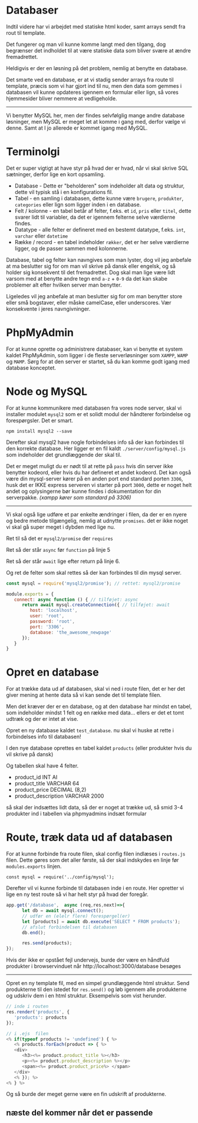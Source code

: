 # Databaser

Indtil videre har vi arbejdet med statiske html koder, samt arrays sendt fra rout til template.

Det fungerer og man vil kunne komme langt med den tilgang, dog begrænser det indholdet til at være statiske data som bliver svære at ændre fremadrettet.

Heldigvis er der en løsning på det problem, nemlig at benytte en database.


Det smarte ved en database, er at vi stadig sender arrays fra route til template, præcis som vi har gjort ind til nu, men den data som gemmes i databasen vil kunne opdateres igennem en formular eller lign, så vores hjemmesider bliver nemmere at vedligeholde.

---

Vi benytter MySQL her, men der findes selvfølglig mange andre database løsninger, men MySQL er meget let at komme i gang med, derfor vælge vi denne. Samt at I jo allerede er kommet igang med MySQL.


# Terminolgi

Det er super vigtigt at have styr på hvad der er hvad, når vi skal skrive SQL sætninger, derfor lige en kort opsamling.


* Database - Dette er "beholderen" som indeholder alt data og struktur, dette vil typisk stå i en konfigurations fil.
* Tabel - en samling i databasen, dette kunne være `brugere`, `produkter`, `categories` eller lign som ligger inden i en database.
* Felt / kolonne - en tabel betår af felter, f.eks. et `id`, `pris` eller `titel`, dette svarer lidt til variabler, da det er igennem felterne selve værdierne findes.
* Datatype - alle felter er defineret med en bestemt datatype, f.eks. `int`, `varchar` eller `datetime`
* Række / record - en tabel indeholder `rækker`, det er her selve værdierne ligger, og de passer sammen med kolonnerne.

Database, tabel og felter kan navngives som man lyster, dog vil jeg anbefale at ma beslutter sig for om man vil skrive på dansk eller engelsk, og så holder sig konsekvent til det fremadrettet. Dog skal man lige være lidt varsom med at benytte andre tegn end `a-z` + `0-9` da det kan skabe problemer alt efter hvilken server man benytter.

Ligeledes vil jeg anbefale at man beslutter sig for om man benytter store eller små bogstaver, eller måske camelCase, eller underscores. Vær konsekvente i jeres navngivninger.

# PhpMyAdmin

For at kunne oprette og administrere databaser, kan vi benytte et system kaldet PhpMyAdmin, som ligger i de fleste serverløsninger som `XAMPP`, `WAMP` og `MAMP`. Sørg for at den server er startet, så du kan komme godt igang med database konceptet.

# Node og MySQL

For at kunne kommunikere med databasen fra vores node server, skal vi installer modulet `mysql2` som er et solidt modul der håndterer forbindelse og forespørgsler. Det er smart.

`npm install mysql2 --save` 

Derefter skal mysql2 have nogle forbindelses info så der kan forbindes til den korrekte database. Her ligger er en fil kaldt `./server/config/mysql.js` som indeholder det grundlæggende der skal til.

Det er meget muligt du er nødt til at rette på `pass` hvis din server ikke benytter kodeord, eller hvis du har defineret et andet kodeord. Det kan også være din mysql-server kører på en anden port end standard porten `3306`, husk det er IKKE express serveren vi starter på port `3000`, dette er noget helt andet og oplysingerne bør kunne findes i dokumentation for din serverpakke. *(xampp kører som standard på 3306)*

---

Vi skal også lige udføre et par enkelte ændringer i filen, da der er en nyere og bedre metode tilgængelig, nemlig at udnytte `promises`. det er ikke noget vi skal gå super meget i dybden med lige nu. 

Ret til så det er `mysql2/promise` der `requires`

Ret så der står `async` før `function` på linje 5

Ret så der står `await` lige efter return på linje 6.

Og ret de felter som skal rettes så der kan forbindes til din mysql server.

```javascript
const mysql = require('mysql2/promise'); // rettet: mysql2/promise

module.exports = {
   connect: async function () { // tilføjet: async
      return await mysql.createConnection({ // tilføjet: await
         host: 'localhost',
         user: 'root',
         password: 'root',
         port: '3306',
         database: 'the_awesome_newpage'
      });
   }
}
```


# Opret en database
For at trække data ud af databasen, skal vi ned i route filen, det er her det giver mening at hente data så vi kan sende det til template filen.

Men det kræver der er en database, og at den database har mindst en tabel, som indeholder mindst 1 felt og en række med data... ellers er det et tomt udtræk og der er intet at vise.

Opret en ny database kaldet `test_database`. nu skal vi huske at rette i forbindelses info til databasen!

I den nye database oprettes en tabel kaldet `products` (eller produkter hvis du vil skrive på dansk)

Og tabellen skal have 4 felter.
* product_id INT AI
* product_title VARCHAR 64
* product_price DECIMAL (8,2)
* product_description VARCHAR 2000


så skal der indsættes lidt data, så der er noget at trække ud, så smid 3-4 produkter ind i tabellen via phpmyadmins indsæt formular


# Route, træk data ud af databasen

For at kunne forbinde fra route filen, skal config filen indlæses i `routes.js` filen. Dette gøres som det aller første, så der skal indskydes en linje før `modules.exports` linjen.

`const mysql = require('../config/mysql');`

Derefter vil vi kunne forbinde til databasen inde i en route. 
Her opretter vi lige en ny test route så vi har helt styr på hvad der foregår.

```javascript
app.get('/database',  async (req,res,next)=>{
      let db = await mysql.connect();
      // udfør en (elelr flere) forespørgel(er)
      let [products] = await db.execute('SELECT * FROM products');
      // afslut forbindelsen til databasen
      db.end();

      res.send(products);
});
```

Hvis der ikke er opstået fejl undervejs, burde der være en håndfuld produkter i browservinduet når http://localhost:3000/database besøges

---

Opret en ny template fil, med en simpel grundlæggende html struktur. Send produkterne til den istedet for `res.send()` og løb igennem alle produkterne og udskriv dem i en html struktur. Eksempelvis som vist herunder.

```javascript
// inde i routen
res.render('products', {
   'products': products
});
```


```javascript
// i .ejs  filen
<% if(typeof products != 'undefined') { %>
   <% products.forEach(product => { %>
   <div>
      <h3><%= product.product_title %></h3>
      <p><%= product.product_description %></p>
      <span><%= product.product_price%> </span>
   </div>
   <% }); %>
<% } %>
```
Og så burde der meget gerne være en fin udskrift af produkterne.

## næste del kommer når det er passende
